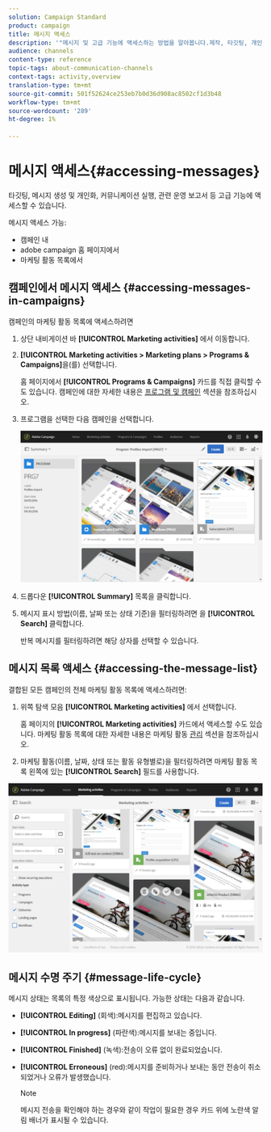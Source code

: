 ```yaml
---
solution: Campaign Standard
product: campaign
title: 메시지 액세스
description: '"메시지 및 고급 기능에 액세스하는 방법을 알아봅니다.제작, 타깃팅, 개인화, 실행 및 보고"'
audience: channels
content-type: reference
topic-tags: about-communication-channels
context-tags: activity,overview
translation-type: tm+mt
source-git-commit: 501f52624ce253eb7b0d36d908ac8502cf1d3b48
workflow-type: tm+mt
source-wordcount: '289'
ht-degree: 1%

---
```



# 메시지 액세스{#accessing-messages}

타깃팅, 메시지 생성 및 개인화, 커뮤니케이션 실행, 관련 운영 보고서 등 고급 기능에 액세스할 수 있습니다.

메시지 액세스 가능:

* 캠페인 내
* adobe campaign 홈 페이지에서
* 마케팅 활동 목록에서

## 캠페인에서 메시지 액세스 {#accessing-messages-in-campaigns}

캠페인의 마케팅 활동 목록에 액세스하려면

1. 상단 내비게이션 바 **[!UICONTROL Marketing activities]** 에서 이동합니다.
1. **[!UICONTROL Marketing activities > Marketing plans > Programs & Campaigns]**&#x200B;을(를) 선택합니다.

   홈 페이지에서 **[!UICONTROL Programs & Campaigns]** 카드를 직접 클릭할 수도 있습니다. 캠페인에 대한 자세한 내용은 [프로그램 및 캠페인](../../start/using/programs-and-campaigns.md) 섹션을 참조하십시오.

1. 프로그램을 선택한 다음 캠페인을 선택합니다.

   ![](assets/delivery_list_1.png)

1. 드롭다운 **[!UICONTROL Summary]** 목록을 클릭합니다.
1. 메시지 표시 방법(이름, 날짜 또는 상태 기준)을 필터링하려면 을 **[!UICONTROL Search]** 클릭합니다.

   반복 메시지를 필터링하려면 해당 상자를 선택할 수 있습니다.

## 메시지 목록 액세스 {#accessing-the-message-list}

결합된 모든 캠페인의 전체 마케팅 활동 목록에 액세스하려면:

1. 위쪽 탐색 모음 **[!UICONTROL Marketing activities]** 에서 선택합니다.

   홈 페이지의 **[!UICONTROL Marketing activities]** 카드에서 액세스할 수도 있습니다. 마케팅 활동 목록에 대한 자세한 내용은 마케팅 활동 [관리](../../start/using/marketing-activities.md#creating-a-marketing-activity) 섹션을 참조하십시오.

1. 마케팅 활동(이름, 날짜, 상태 또는 활동 유형별로)을 필터링하려면 마케팅 활동 목록 왼쪽에 있는 **[!UICONTROL Search]** 필드를 사용합니다.

![](assets/delivery_list_2.png)

## 메시지 수명 주기 {#message-life-cycle}

메시지 상태는 목록의 특정 색상으로 표시됩니다. 가능한 상태는 다음과 같습니다.

* **[!UICONTROL Editing]** (회색):메시지를 편집하고 있습니다.
* **[!UICONTROL In progress]** (파란색):메시지를 보내는 중입니다.
* **[!UICONTROL Finished]** (녹색):전송이 오류 없이 완료되었습니다.
* **[!UICONTROL Erroneous]** (red):메시지를 준비하거나 보내는 동안 전송이 취소되었거나 오류가 발생했습니다.

   >[!NOTE]
   >
   >메시지 전송을 확인해야 하는 경우와 같이 작업이 필요한 경우 카드 위에 노란색 알림 배너가 표시될 수 있습니다.
